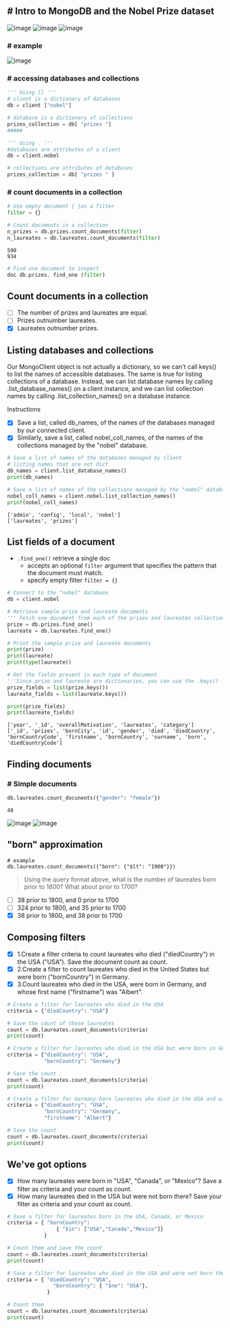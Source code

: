 ## # Intro to MongoDB and the Nobel Prize dataset
![image](https://user-images.githubusercontent.com/51888893/204014695-3f8b8f21-24b4-4205-8390-d18478621fb8.png)
![image](https://user-images.githubusercontent.com/51888893/204014801-8094aa72-64b7-4f67-bc02-6197a9edfd8b.png)
![image](https://user-images.githubusercontent.com/51888893/204014933-bc76f518-7f65-4897-9c12-9bb51aece376.png)
### # example
![image](https://user-images.githubusercontent.com/51888893/204015139-ef7e0f95-62d7-4b40-ba3f-19317a71c0de.png)
### # accessing databases and collections
```py
''' Using [] '''
# client is a dictionary of databases
db = client ["nobel"]

# database is a dictionary of collections
prizes_collection = db[ "prizes "]
#####

''' Using . '''
#databases are attributes of a client
db = client.nobel

# collections are attributes of databases
prizes_collection = db[ "prizes " ]
```
### # count documents in a collection
```py
# Use empty document { }as a filter
filter = {}

# Count documents in a collection
n_prizes = db.prizes.count_documents(filter)
n_laureates = db.laureates.count_documents(filter)
```
    590
    934
```py
# Find one document to inspect
doc db.prizes. find_one (filter)
```
## Count documents in a collection

- [ ] The number of prizes and laureates are equal.
- [ ] Prizes outnumber laureates.
- [x] Laureates outnumber prizes.

## Listing databases and collections
Our MongoClient object is not actually a dictionary, so we can't call keys() to list the names of accessible databases. The same is true for listing collections of a database. Instead, we can list database names by calling .list_database_names() on a client instance, and we can list collection names by calling .list_collection_names() on a database instance.

Instructions
- [x] Save a list, called db_names, of the names of the databases managed by our connected client.
- [x] Similarly, save a list, called nobel_coll_names, of the names of the collections managed by the "nobel" database.
```py
# Save a list of names of the databases managed by client
# listing names that are not dict
db_names = client.list_database_names()
print(db_names)

# Save a list of names of the collections managed by the "nobel" database
nobel_coll_names = client.nobel.list_collection_names()
print(nobel_coll_names)
```
    ['admin', 'config', 'local', 'nobel']
    ['laureates', 'prizes']
    
## List fields of a document
- `.find_one()` retrieve a single doc
    -  accepts an optional `filter` argument that specifies the pattern that the document must match.
    -  specify empty filter `filter = {}`       
```py
# Connect to the "nobel" database
db = client.nobel

# Retrieve sample prize and laureate documents
''' Fetch one document from each of the prizes and laureates collections '''
prize = db.prizes.find_one()
laureate = db.laureates.find_one()

# Print the sample prize and laureate documents
print(prize)
print(laureate)
print(type(laureate))

# Get the fields present in each type of document
'''Since prize and laureate are dictionaries, you can use the .keys() '''
prize_fields = list(prize.keys())
laureate_fields = list(laureate.keys())

print(prize_fields)
print(laureate_fields)
```
    ['year', '_id', 'overallMotivation', 'laureates', 'category']
    ['_id', 'prizes', 'bornCity', 'id', 'gender', 'died', 'diedCountry', 'bornCountryCode', 'firstname', 'bornCountry', 'surname', 'born', 'diedCountryCode']
## Finding documents
### # Simple documents
```py
db.laureates.count_docunents({"gender": "female"})
```
    48
![image](https://user-images.githubusercontent.com/51888893/204034016-17bec2c4-5908-4d0c-9edd-cc6e74ff282f.png)
![image](https://user-images.githubusercontent.com/51888893/204034147-79167dd4-a764-4229-85ca-42986fb8a238.png)
## "born" approximation
    # example
    db.laureates.count_documents({"born": {"$lt": "1900"}})
> Using the query format above, what is the number of laureates born prior to 1800? What about prior to 1700?
> 
- [ ] 38 prior to 1800, and 0 prior to 1700
- [ ] 324 prior to 1800, and 35 prior to 1700
- [x] 38 prior to 1800, and 38 prior to 1700

## Composing filters
- [x] 1.Create a filter criteria to count laureates who died ("diedCountry") in the USA ("USA"). Save the document count as count.
- [x] 2.Create a filter to count laureates who died in the United States but were born ("bornCountry") in Germany.
- [x] 3.Count laureates who died in the USA, were born in Germany, and whose first name ("firstname") was "Albert".
```py
# Create a filter for laureates who died in the USA
criteria = {"diedCountry": "USA"}

# Save the count of these laureates
count = db.laureates.count_documents(criteria)
print(count)
```
```py
# Create a filter for laureates who died in the USA but were born in Germany
criteria = {"diedCountry": "USA", 
            "bornCountry": "Germany"}

# Save the count
count = db.laureates.count_documents(criteria)
print(count)
```
```py
# Create a filter for Germany-born laureates who died in the USA and with the first name "Albert"
criteria = {"diedCountry": "USA", 
            "bornCountry": "Germany", 
            "firstname": "Albert"}

# Save the count
count = db.laureates.count_documents(criteria)
print(count)
```
## We've got options
- [x] How many laureates were born in "USA", "Canada", or "Mexico"? Save a filter as criteria and your count as count.
- [x] How many laureates died in the USA but were not born there? Save your filter as criteria and your count as count.
```py
# Save a filter for laureates born in the USA, Canada, or Mexico
criteria = { "bornCountry": 
                { "$in": ["USA","Canada","Mexico"]}
            }

# Count them and save the count
count = db.laureates.count_documents(criteria)
print(count)
```
```py
# Save a filter for laureates who died in the USA and were not born there
criteria = { "diedCountry": "USA",
               "bornCountry": { "$ne": "USA"}, 
             }

# Count them
count = db.laureates.count_documents(criteria)
print(count)
```
